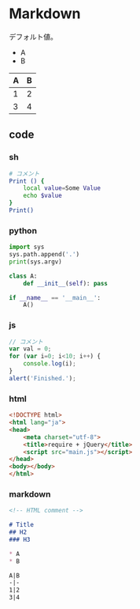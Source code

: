 # Markdown

デフォルト値。

* A
* B

A|B
-|-
1|2
3|4

## code

### sh

```sh
# コメント
Print () {
    local value=Some Value
    echo $value
}
Print()
```

### python

```python
import sys
sys.path.append('.')
print(sys.argv)

class A:
    def __init__(self): pass

if __name__ == '__main__':
    A()
```

### js

```js
// コメント
var val = 0;
for (var i=0; i<10; i++) {
    console.log(i);
}
alert('Finished.');
```

### html

```html
<!DOCTYPE html>
<html lang="ja">
<head>
    <meta charset="utf-8">
    <title>require + jQuery</title>
    <script src="main.js"></script>
</head>
<body></body>
</html>
```

### markdown

```markdown
<!-- HTML comment -->

# Title
## H2
### H3

* A
* B

A|B
-|-
1|2
3|4
```
